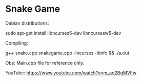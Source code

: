 # Snake Game 
Debian distributions:

sudo apt-get install libncurses5-dev libncursesw5-dev

Compiling: 

g++ snake.cpp snakegame.cpp -lncurses -ltinfo && ./a.out

Obs: Main.cpp file for reference only.

YouTube: https://www.youtube.com/watch?v=m_ad2BgMVFw
